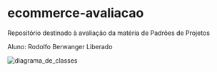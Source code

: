 # ecommerce-avaliacao
Repositório destinado à avaliação da matéria de Padrões de Projetos

Aluno: Rodolfo Berwanger Liberado


![diagrama_de_classes](https://github.com/RodBerw/ecommerce-avaliacao/assets/83656054/e057e1e4-ea41-4929-919a-7b7195111dd4)
